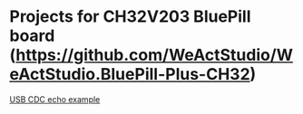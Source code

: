 # Projects for CH32V203 BluePill board (https://github.com/WeActStudio/WeActStudio.BluePill-Plus-CH32)

[USB CDC echo example](usb-cdc)

